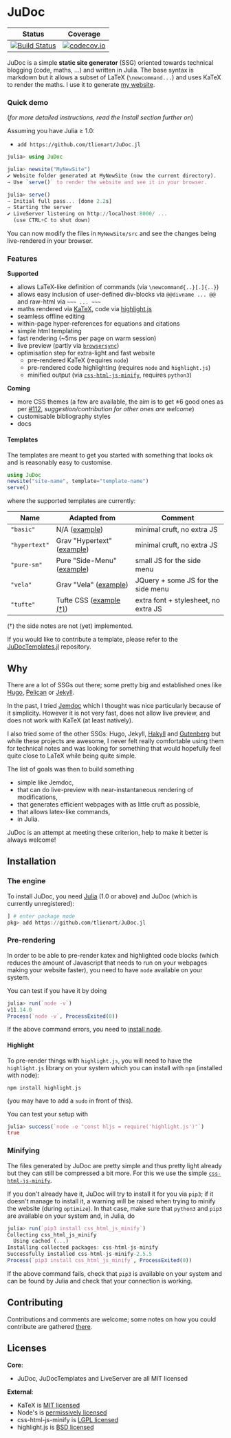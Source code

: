 # JuDoc

| Status | Coverage |
| :----: | :----: |
| [![Build Status](https://travis-ci.org/tlienart/JuDoc.jl.svg?branch=master)](https://travis-ci.org/tlienart/JuDoc.jl) | [![codecov.io](http://codecov.io/github/tlienart/JuDoc.jl/coverage.svg?branch=master)](http://codecov.io/github/tlienart/JuDoc.jl?branch=master) |

JuDoc is a simple **static site generator** (SSG) oriented towards technical blogging (code, maths, ...) and written in Julia.
The base syntax is markdown but it allows a subset of LaTeX (`\newcommand...`) and uses KaTeX to render the maths.
I use it to generate [my website](https://tlienart.github.io).

### Quick demo

(_for more detailed instructions, read the Install section further on_)

Assuming you have Julia ≥ 1.0:

* `add https://github.com/tlienart/JuDoc.jl`

```julia
julia> using JuDoc

julia> newsite("MyNewSite")
✔ Website folder generated at MyNewSite (now the current directory).
→ Use `serve()` to render the website and see it in your browser.

julia> serve()
→ Initial full pass... [done 2.2s]
→ Starting the server
✔ LiveServer listening on http://localhost:8000/ ...
  (use CTRL+C to shut down)
```

You can now modify the files in `MyNewSite/src` and see the changes being live-rendered in your browser.

### Features

**Supported**
* allows LaTeX-like definition of commands (via `\newcommand{..}[.]{..}`)
* allows easy inclusion of user-defined div-blocks via `@@divname ... @@` and raw-html via `~~~ ... ~~~`
* maths rendered via [KaTeX](https://katex.org/), code via [highlight.js](highlightjs.org)
* seamless offline editing
* within-page hyper-references for equations and citations
* simple html templating
* fast rendering (~5ms per page on warm session)
* live preview (partly via [`browsersync`](https://browsersync.io/))
* optimisation step for extra-light and fast website
  * pre-rendered KaTeX (requires `node`)
  * pre-rendered code highlighting (requires `node` and `highlight.js`)
  * minified output (via [`css-html-js-minify`](https://github.com/juancarlospaco/css-html-js-minify), requires `python3`)

**Coming**
* more CSS  themes (a few are available, the aim is to get ±6 good ones as per [#112](https://github.com/tlienart/JuDoc.jl/issues/112), _suggestion/contribution for other ones are welcome_)
* customisable bibliography styles
* docs

#### Templates

The templates are meant to get you started with something that looks ok and is reasonably easy to customise.

```julia
using JuDoc
newsite("site-name", template="template-name")
serve()
```

where the supported templates are currently:

| Name          | Adapted from  | Comment  |
| ------------- | -------------| -----    |
| `"basic"`     | N/A ([example](https://tlienart.github.io/)) | minimal cruft, no extra JS |
| `"hypertext"` | Grav "Hypertext" ([example](http://hypertext.artofthesmart.com/)) | minimal cruft, no extra JS |
| `"pure-sm"`   | Pure "Side-Menu" ([example](https://purecss.io/layouts/side-menu/)) | small JS for the side menu  |
| `"vela"`      | Grav "Vela" ([example](https://demo.matthiasdanzinger.eu/vela/)) | JQuery + some JS for the side menu |
| `"tufte"`      | Tufte CSS ([example (†)](https://edwardtufte.github.io/tufte-css/)) | extra font + stylesheet, no extra JS |

(†) the side notes are not (yet) implemented.

If you would like to contribute a template, please refer to the [JuDocTemplates.jl](https://github.com/tlienart/JuDocTemplates.jl) repository.

## Why

There are a lot of SSGs out there; some pretty big and established ones like [Hugo](https://gohugo.io/), [Pelican](https://blog.getpelican.com/) or [Jekyll](https://github.com/jekyll/jekyll).

In the past, I tried [Jemdoc](http://jemdoc.jaboc.net/) which I thought was nice particularly because of it simplicity.
However it is not very fast, does not allow live preview, and does not work with KaTeX (at least natively).

I also tried some of the other SSGs: Hugo, Jekyll, [Hakyll](https://jaspervdj.be/hakyll/) and [Gutenberg](https://github.com/Keats/gutenberg) but while these projects are awesome, I never felt really comfortable using them for technical notes and was looking for something that would hopefully feel quite close to LaTeX while being quite simple.

The list of goals was then to build something

* simple like Jemdoc,
* that can do live-preview with near-instantaneous rendering of modifications,
* that generates efficient webpages with as little cruft as possible,
* that allows latex-like commands,
* in Julia.

JuDoc is an attempt at meeting these criterion, help to make it better is always welcome!

## Installation

### The engine

To install JuDoc, you need [Julia](https://julialang.org/) (1.0 or above) and JuDoc (which is currently unregistered):

```julia
] # enter package mode
pkg> add https://github.com/tlienart/JuDoc.jl
```

### Pre-rendering

In order to be able to pre-render katex and highlighted code blocks (which reduces the amount of Javascript that needs to run on your webpages making your website faster), you need to have `node` available on your system.

You can test if you have it by doing

```julia
julia> run(`node -v`)
v11.14.0
Process(`node -v`, ProcessExited(0))
```

If the above command errors, you need to [install node](https://nodejs.org/en/).

#### Highlight

To pre-render things with `highlight.js`, you will need to have the `highlight.js` library on your system which you can install with `npm` (installed with node):

```
npm install highlight.js
```

(you may have to add a `sudo` in front of this).

You can test your setup with

```julia
julia> success(`node -e "const hljs = require('highlight.js')"`)
true
```

### Minifying

The files generated by JuDoc are pretty simple and thus pretty light already but they can still be compressed a bit more.
For this we use the simple [`css-html-js-minify`](https://github.com/juancarlospaco/css-html-js-minify).

If you don't already have it, JuDoc will try to install it for you via `pip3`; if it doesn't manage to install it, a warning will be raised when trying to minify the website (during `optimize`).
In that case, make sure that `python3` and `pip3` are available on your system and, in Julia, do

```julia
julia> run(`pip3 install css_html_js_minify`)
Collecting css_html_js_minify
  Using cached (...)
Installing collected packages: css-html-js-minify
Successfully installed css-html-js-minify-2.5.5
Process(`pip3 install css_html_js_minify`, ProcessExited(0))
```

If the above command fails, check that `pip3` is available on your system and can be found by Julia and check that your connection is working.

## Contributing

Contributions and comments are welcome; some notes on how you could contribute are gathered [there](https://github.com/tlienart/JuDoc.jl/blob/master/CONTRIBUTING.md).

## Licenses

**Core**:

* JuDoc, JuDocTemplates and LiveServer are all MIT licensed

**External**:

* KaTeX is [MIT licensed](https://github.com/KaTeX/KaTeX/blob/master/LICENSE)
* Node's is [permissively licensed](https://github.com/nodejs/node/blob/master/LICENSE)
* css-html-js-minify is [LGPL licensed](https://github.com/juancarlospaco/css-html-js-minify/blob/master/LICENCE.lgpl.txt)
* highlight.js is [BSD licensed](https://github.com/highlightjs/highlight.js/blob/master/LICENSE)

